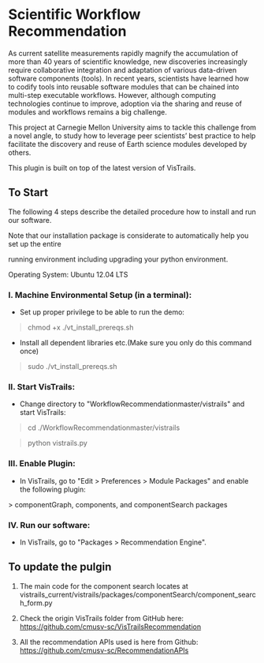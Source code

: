 # Scientific Workflow Recommendation
As current satellite measurements rapidly magnify the accumulation of more than 40 years of scientific knowledge, new discoveries increasingly require collaborative integration and adaptation of various data-driven software components (tools). In recent years, scientists have learned how to codify tools into reusable software modules that can be chained into multi-step executable workflows. However, although computing technologies continue to improve, adoption via the sharing and reuse of modules and workflows remains a big challenge.

This project at Carnegie Mellon University aims to tackle this challenge from a novel angle, to study how to leverage peer scientists’ best practice to help facilitate the discovery and reuse of Earth science modules developed by others.

This plugin is built on top of the latest version of VisTrails.


## To Start

The following 4 steps describe the detailed procedure how to install and run our software.

Note that our installation package is considerate to automatically help you set up the entire 

running environment including upgrading your python environment.

Operating System: Ubuntu 12.04 LTS

### I. Machine Environmental Setup (in a terminal): 

- Set up proper privilege to be able to run the demo:

> chmod +x ./vt_install_prereqs.sh

- Install all dependent libraries etc.(Make sure you only do this command once)

> sudo ./vt_install_prereqs.sh


### II. Start VisTrails: 

- Change directory to "WorkflowRecommendation­master/vistrails" and start VisTrails:

> cd ./WorkflowRecommendation­master/vistrails

> python vistrails.py


### III. Enable Plugin: 

- In VisTrails, go to "Edit ­> Preferences ­> Module Packages" and enable the following plugin:

 ­> componentGraph, components, and componentSearch packages


### IV. Run our software: 

- In VisTrails, go to "Packages ­> Recommendation Engine".



## To update the pulgin

1. The main code for the component search locates at vistrails_current/vistrails/packages/componentSearch/component_search_form.py

2. Check the origin VisTrails folder from GitHub here: https://github.com/cmusv-sc/VisTrailsRecommendation

3. All the recommendation APIs used is here from Github: https://github.com/cmusv-sc/RecommendationAPIs




